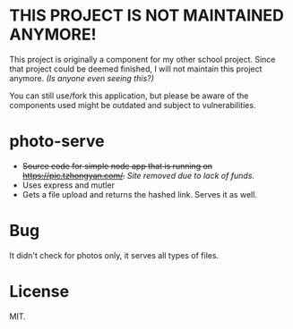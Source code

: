 # THIS PROJECT IS NOT MAINTAINED ANYMORE!
This project is originally a component for my other school project. Since that project could be deemed finished, I will not maintain this project anymore. *(Is anyone even seeing this?)*

You can still use/fork this application, but please be aware of the components used might be outdated and subject to vulnerabilities.

# photo-serve
- ~~Source code for simple node app that is running on https://pic.tzhongyan.com/.~~ *Site removed due to lack of funds.*
- Uses express and mutler
- Gets a file upload and returns the hashed link. Serves it as well.

# Bug
It didn't check for photos only, it serves all types of files. 

# License
MIT.

